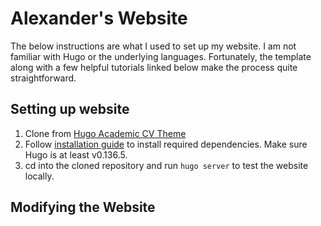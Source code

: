 # Alexander's Website

The below instructions are what I used to set up my website. I am not familiar with Hugo or the underlying languages. Fortunately, the template along with a few helpful tutorials linked below make the process quite straightforward.

## Setting up website
1. Clone from [Hugo Academic CV Theme](https://github.com/HugoBlox/theme-academic-cv)
2. Follow [installation guide](https://docs.hugoblox.com/getting-started/install-hugo/) to install required dependencies. Make sure Hugo is at least v0.136.5.
3. cd into the cloned repository and run `hugo server` to test the website locally.


## Modifying the Website


